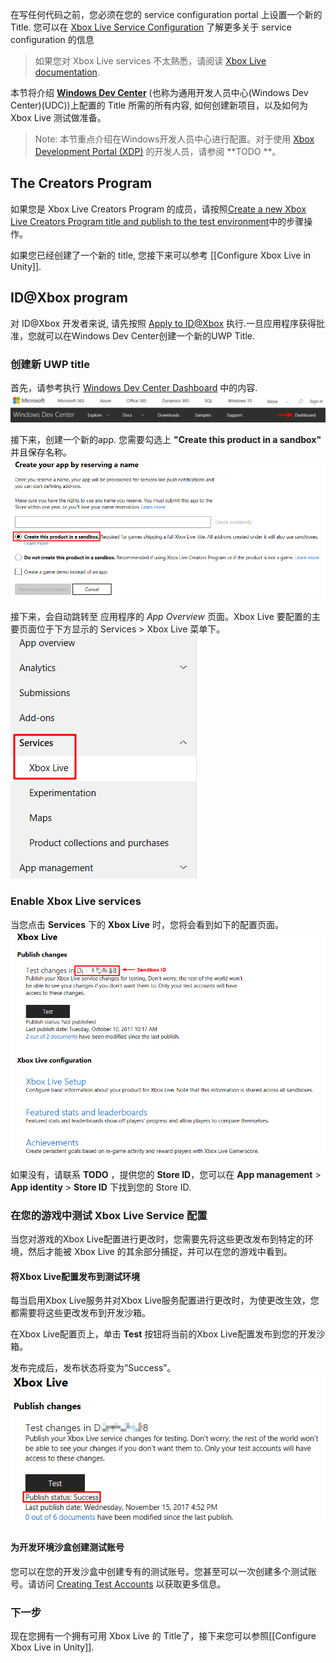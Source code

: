 在写任何代码之前，您必须在您的 service configuration portal 上设置一个新的 Title. 您可以在 [Xbox Live Service Configuration](https://docs.microsoft.com/en-us/windows/uwp/xbox-live/xbox-live-service-configuration) 了解更多关于 service configuration 的信息

>如果您对 Xbox Live services 不太熟悉，请阅读 [Xbox Live documentation](https://docs.microsoft.com/windows/uwp/xbox-live).

本节将介绍 **[Windows Dev Center](http://dev.windows.com/)** (也称为通用开发人员中心(Windows Dev Center)(UDC))上配置的 Title 所需的所有内容, 如何创建新项目，以及如何为 Xbox Live 测试做准备。

> Note: 本节重点介绍在Windows开发人员中心进行配置。对于使用 [Xbox Development Portal (XDP)](http://xdp.xboxlive.com/) 的开发人员，请参阅 **TODO **。

## The Creators Program
如果您是 Xbox Live Creators Program 的成员，请按照[Create a new Xbox Live Creators Program title and publish to the test environment](https://docs.microsoft.com/en-us/windows/uwp/xbox-live/get-started-with-creators/create-and-test-a-new-creators-title)中的步骤操作。

如果您已经创建了一个新的 title, 您接下来可以参考 [[Configure Xbox Live in Unity]].


## ID@Xbox program
对 ID@Xbox 开发者来说, 请先按照 [Apply to ID@Xbox](https://www.xbox.com/Developers/id) 执行.一旦应用程序获得批准，您就可以在Windows Dev Center创建一个新的UWP Title.

### 创建新 UWP title
首先，请参考执行 [Windows Dev Center Dashboard](https://developer.microsoft.com/dashboard/) 中的内容.  
![Windows Dev Center Dashboard](images/udc_dashboard.png)

接下来，创建一个新的app. 您需要勾选上 **"Create this product in a sandbox"** 并且保存名称。
![UDC NEW APP](images/udc_newapp.png)


接下来，会自动跳转至 应用程序的 *App Overview* 页面。Xbox Live 要配置的主要页面位于下方显示的 Services > Xbox Live 菜单下。
![](images/udc_xboxlive_page.png)



### Enable Xbox Live services
当您点击 **Services** 下的 **Xbox Live** 时，您将会看到如下的配置页面。
![ID@Xbox configuration page](images/udc_id@xbox.png)

如果没有，请联系 **TODO** ，提供您的 **Store ID**，您可以在  **App management** > **App identity** > **Store ID** 下找到您的 Store ID.

### 在您的游戏中测试 Xbox Live Service 配置

当您对游戏的Xbox Live配置进行更改时，您需要先将这些更改发布到特定的环境，然后才能被 Xbox Live 的其余部分捕捉，并可以在您的游戏中看到。


#### 将Xbox Live配置发布到测试环境
每当启用Xbox Live服务并对Xbox Live服务配置进行更改时，为使更改生效，您都需要将这些更改发布到开发沙箱。

在Xbox Live配置页上，单击 **Test** 按钮将当前的Xbox Live配置发布到您的开发沙箱。

发布完成后，发布状态将变为“Success”。
![](images/udc_id@xbox_publish_success.png)


#### 为开发环境沙盒创建测试账号
您可以在您的开发沙盒中创建专有的测试账号。您甚至可以一次创建多个测试账号。请访问 [Creating Test Accounts](https://docs.microsoft.com/en-us/windows/uwp/xbox-live/xbox-live-test-accounts#creating-test-accounts) 以获取更多信息。


### 下一步
现在您拥有一个拥有可用 Xbox Live 的 Title了，接下来您可以参照[[Configure Xbox Live in Unity]].
